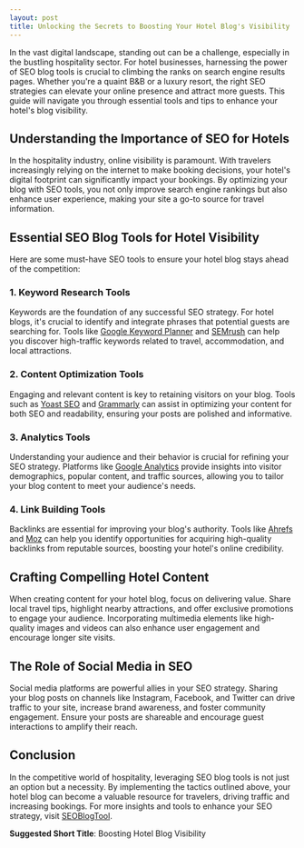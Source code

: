 ```yaml
---
layout: post
title: Unlocking the Secrets to Boosting Your Hotel Blog's Visibility
---
```



In the vast digital landscape, standing out can be a challenge, especially in the bustling hospitality sector. For hotel businesses, harnessing the power of SEO blog tools is crucial to climbing the ranks on search engine results pages. Whether you're a quaint B&B or a luxury resort, the right SEO strategies can elevate your online presence and attract more guests. This guide will navigate you through essential tools and tips to enhance your hotel's blog visibility.

## Understanding the Importance of SEO for Hotels

In the hospitality industry, online visibility is paramount. With travelers increasingly relying on the internet to make booking decisions, your hotel's digital footprint can significantly impact your bookings. By optimizing your blog with SEO tools, you not only improve search engine rankings but also enhance user experience, making your site a go-to source for travel information.

## Essential SEO Blog Tools for Hotel Visibility

Here are some must-have SEO tools to ensure your hotel blog stays ahead of the competition:

### 1. Keyword Research Tools

Keywords are the foundation of any successful SEO strategy. For hotel blogs, it's crucial to identify and integrate phrases that potential guests are searching for. Tools like [Google Keyword Planner](https://ads.google.com/home/tools/keyword-planner/) and [SEMrush](https://www.semrush.com/) can help you discover high-traffic keywords related to travel, accommodation, and local attractions.

### 2. Content Optimization Tools

Engaging and relevant content is key to retaining visitors on your blog. Tools such as [Yoast SEO](https://yoast.com/) and [Grammarly](https://www.grammarly.com/) can assist in optimizing your content for both SEO and readability, ensuring your posts are polished and informative.

### 3. Analytics Tools

Understanding your audience and their behavior is crucial for refining your SEO strategy. Platforms like [Google Analytics](https://analytics.google.com/) provide insights into visitor demographics, popular content, and traffic sources, allowing you to tailor your blog content to meet your audience's needs.

### 4. Link Building Tools

Backlinks are essential for improving your blog's authority. Tools like [Ahrefs](https://ahrefs.com/) and [Moz](https://moz.com/) can help you identify opportunities for acquiring high-quality backlinks from reputable sources, boosting your hotel's online credibility.

## Crafting Compelling Hotel Content

When creating content for your hotel blog, focus on delivering value. Share local travel tips, highlight nearby attractions, and offer exclusive promotions to engage your audience. Incorporating multimedia elements like high-quality images and videos can also enhance user engagement and encourage longer site visits.

## The Role of Social Media in SEO

Social media platforms are powerful allies in your SEO strategy. Sharing your blog posts on channels like Instagram, Facebook, and Twitter can drive traffic to your site, increase brand awareness, and foster community engagement. Ensure your posts are shareable and encourage guest interactions to amplify their reach.

## Conclusion

In the competitive world of hospitality, leveraging SEO blog tools is not just an option but a necessity. By implementing the tactics outlined above, your hotel blog can become a valuable resource for travelers, driving traffic and increasing bookings. For more insights and tools to enhance your SEO strategy, visit [SEOBlogTool](https://seoblogtool.com/).

**Suggested Short Title**: Boosting Hotel Blog Visibility
